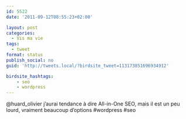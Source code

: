 ```yaml
---
id: 5522
date: '2011-09-12T08:55:23+02:00'

layout: post
categories:
  - Vis ma vie
tags:
  - tweet
format: status
publish_social: no
guid: 'http://tweets.local/?birdsite_tweet=113173851696934912'

birdsite_hashtags:
    - seo
    - wordpress
---
```


@huard\_olivier j’aurai tendance à dire All-in-One SEO, mais il est un peu lourd, vraiment beaucoup d’options #wordpress #seo